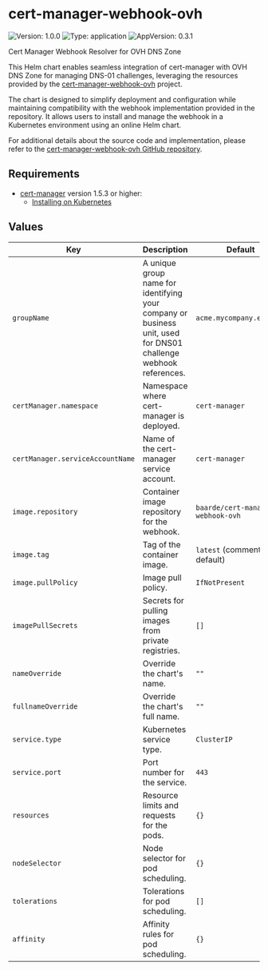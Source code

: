 
# cert-manager-webhook-ovh

![Version: 1.0.0](https://img.shields.io/badge/Version-1.0.1-informational?style=flat-square) ![Type: application](https://img.shields.io/badge/Type-application-informational?style=flat-square) ![AppVersion: 0.3.1](https://img.shields.io/badge/AppVersion-0.0.1-informational?style=flat-square)

Cert Manager Webhook Resolver for OVH DNS Zone

This Helm chart enables seamless integration of cert-manager with OVH DNS Zone for managing DNS-01 challenges, leveraging the resources provided by the [cert-manager-webhook-ovh](https://github.com/baarde/cert-manager-webhook-ovh) project.  

The chart is designed to simplify deployment and configuration while maintaining compatibility with the webhook implementation provided in the repository. It allows users to install and manage the webhook in a Kubernetes environment using an online Helm chart.  

For additional details about the source code and implementation, please refer to the [cert-manager-webhook-ovh GitHub repository](https://github.com/baarde/cert-manager-webhook-ovh).

## Requirements

* [cert-manager](https://github.com/jetstack/cert-manager) version 1.5.3 or higher:
  - [Installing on Kubernetes](https://cert-manager.io/docs/installation/kubernetes/#installing-with-helm)

## Values
| Key                             | Description                                                                                                     | Default                                |
|---------------------------------|-----------------------------------------------------------------------------------------------------------------|----------------------------------------|
| `groupName`                     | A unique group name for identifying your company or business unit, used for DNS01 challenge webhook references. | `acme.mycompany.example`              |
| `certManager.namespace`         | Namespace where cert-manager is deployed.                                                                      | `cert-manager`                         |
| `certManager.serviceAccountName`| Name of the cert-manager service account.                                                                      | `cert-manager`                         |
| `image.repository`              | Container image repository for the webhook.                                                                    | `baarde/cert-manager-webhook-ovh`      |
| `image.tag`                     | Tag of the container image.                                                                                    | `latest` (commented by default)        |
| `image.pullPolicy`              | Image pull policy.                                                                                             | `IfNotPresent`                         |
| `imagePullSecrets`              | Secrets for pulling images from private registries.                                                            | `[]`                                   |
| `nameOverride`                  | Override the chart's name.                                                                                     | `""`                                   |
| `fullnameOverride`              | Override the chart's full name.                                                                                | `""`                                   |
| `service.type`                  | Kubernetes service type.                                                                                       | `ClusterIP`                            |
| `service.port`                  | Port number for the service.                                                                                   | `443`                                  |
| `resources`                     | Resource limits and requests for the pods.                                                                     | `{}`                                   |
| `nodeSelector`                  | Node selector for pod scheduling.                                                                              | `{}`                                   |
| `tolerations`                   | Tolerations for pod scheduling.                                                                                | `[]`                                   |
| `affinity`                      | Affinity rules for pod scheduling.                                                                             | `{}`                                   |
